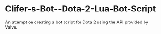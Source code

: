# Clifer-s-Bot--Dota-2-Lua-Bot-Script
An attempt on creating a bot script for Dota 2 using the API provided by Valve.
